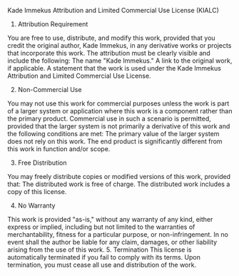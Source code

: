 Kade Immekus Attribution and Limited Commercial Use License (KIALC)

1. Attribution Requirement

You are free to use, distribute, and modify this work, provided that you credit the original author, Kade Immekus, in any derivative works or projects that incorporate this work. The attribution must be clearly visible and include the following:
The name "Kade Immekus."
A link to the original work, if applicable.
A statement that the work is used under the Kade Immekus Attribution and Limited Commercial Use License.

2. Non-Commercial Use

You may not use this work for commercial purposes unless the work is part of a larger system or application where this work is a component rather than the primary product. Commercial use in such a scenario is permitted, provided that the larger system is not primarily a derivative of this work and the following conditions are met:
The primary value of the larger system does not rely on this work.
The end product is significantly different from this work in function and/or scope.

3. Free Distribution

You may freely distribute copies or modified versions of this work, provided that:
The distributed work is free of charge.
The distributed work includes a copy of this license.

4. No Warranty

This work is provided "as-is," without any warranty of any kind, either express or implied, including but not limited to the warranties of merchantability, fitness for a particular purpose, or non-infringement. In no event shall the author be liable for any claim, damages, or other liability arising from the use of this work.
5. Termination
This license is automatically terminated if you fail to comply with its terms. Upon termination, you must cease all use and distribution of the work.
